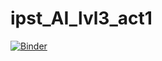 # ipst_AI_lvl3_act1

[![Binder](https://mybinder.org/badge_logo.svg)](https://mybinder.org/v2/gh/sgulyano/ipst_AI_lvl3_act1/master?urlpath=%2Fproxy%2F5006%2Fbokeh-app)